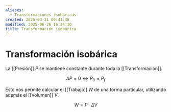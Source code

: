 ```yaml
---
aliases:
  - Transformaciones isobáricas
created: 2025-03-31 09:41:48
modified: 2025-06-26 16:34:10
title: Transformación isobárica
---
```


# Transformación isobárica

La [[Presión]] $P$ se mantiene constante durante toda la [[Transformación]].

$$
\Delta P = 0
\Leftrightarrow
P_0 = P_f
$$

Esto nos permite calcular el [[Trabajo]] $W$ de una forma particular, utilizando además el [[Volumen]] $V$.

$$
W = P \cdot \Delta V
$$
